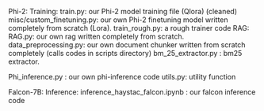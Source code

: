 Phi-2:
  Training:
    train.py: our Phi-2 model training file (Qlora) (cleaned)
    misc/custom_finetuning.py: our own Phi-2 finetuning model written completely from scratch (Lora).
    train_rough.py: a rough trainer code
  RAG:  
    RAG.py: our own rag written completely from scratch.
    data_preprocessing.py:  our own document chunker written from  scratch completely (calls codes in scripts directory)
    bm_25_extractor.py : bm25 extractor.

  Phi_inference.py : our own phi-inference code 
  utils.py: utility function

Falcon-7B:
  Inference:
    inference_haystac_falcon.ipynb : our falcon inference code
    
  
  
  
  
  
